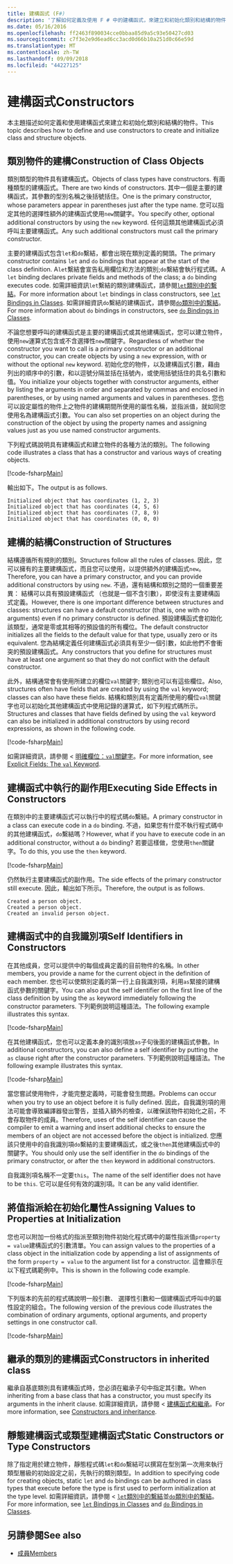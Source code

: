 ```yaml
---
title: 建構函式 (F#)
description: '了解如何定義及使用 F # 中的建構函式，來建立和初始化類別和結構的物件。'
ms.date: 05/16/2016
ms.openlocfilehash: ff2463f890034cce0bbaa85d9a5c93e50427cd03
ms.sourcegitcommit: c7f3e2e9d6ead6cc3acd0d66b10a251d0c66e59d
ms.translationtype: MT
ms.contentlocale: zh-TW
ms.lasthandoff: 09/09/2018
ms.locfileid: "44227125"
---
```

# <a name="constructors"></a><span data-ttu-id="2b19d-103">建構函式</span><span class="sxs-lookup"><span data-stu-id="2b19d-103">Constructors</span></span>

<span data-ttu-id="2b19d-104">本主題描述如何定義和使用建構函式來建立和初始化類別和結構的物件。</span><span class="sxs-lookup"><span data-stu-id="2b19d-104">This topic describes how to define and use constructors to create and initialize class and structure objects.</span></span>

## <a name="construction-of-class-objects"></a><span data-ttu-id="2b19d-105">類別物件的建構</span><span class="sxs-lookup"><span data-stu-id="2b19d-105">Construction of Class Objects</span></span>

<span data-ttu-id="2b19d-106">類別類型的物件具有建構函式。</span><span class="sxs-lookup"><span data-stu-id="2b19d-106">Objects of class types have constructors.</span></span> <span data-ttu-id="2b19d-107">有兩種類型的建構函式。</span><span class="sxs-lookup"><span data-stu-id="2b19d-107">There are two kinds of constructors.</span></span> <span data-ttu-id="2b19d-108">其中一個是主要的建構函式，其參數的型別名稱之後括號括住。</span><span class="sxs-lookup"><span data-stu-id="2b19d-108">One is the primary constructor, whose parameters appear in parentheses just after the type name.</span></span> <span data-ttu-id="2b19d-109">您可以指定其他的選擇性額外的建構函式使用`new`關鍵字。</span><span class="sxs-lookup"><span data-stu-id="2b19d-109">You specify other, optional additional constructors by using the `new` keyword.</span></span> <span data-ttu-id="2b19d-110">任何這類其他建構函式必須呼叫主要建構函式。</span><span class="sxs-lookup"><span data-stu-id="2b19d-110">Any such additional constructors must call the primary constructor.</span></span>

<span data-ttu-id="2b19d-111">主要的建構函式包含`let`和`do`繫結，都會出現在類別定義的開頭。</span><span class="sxs-lookup"><span data-stu-id="2b19d-111">The primary constructor contains `let` and `do` bindings that appear at the start of the class definition.</span></span> <span data-ttu-id="2b19d-112">A`let`繫結會宣告私用欄位和方法的類別;`do`繫結會執行程式碼。</span><span class="sxs-lookup"><span data-stu-id="2b19d-112">A `let` binding declares private fields and methods of the class; a `do` binding executes code.</span></span> <span data-ttu-id="2b19d-113">如需詳細資訊`let`繫結的類別建構函式，請參閱[`let`類別中的繫結](let-bindings-in-classes.md)。</span><span class="sxs-lookup"><span data-stu-id="2b19d-113">For more information about `let` bindings in class constructors, see [`let` Bindings in Classes](let-bindings-in-classes.md).</span></span> <span data-ttu-id="2b19d-114">如需詳細資訊`do`繫結的建構函式，請參閱[`do`類別中的繫結](do-bindings-in-classes.md)。</span><span class="sxs-lookup"><span data-stu-id="2b19d-114">For more information about `do` bindings in constructors, see [`do` Bindings in Classes](do-bindings-in-classes.md).</span></span>

<span data-ttu-id="2b19d-115">不論您想要呼叫的建構函式是主要的建構函式或其他建構函式，您可以建立物件，使用`new`運算式包含或不含選擇性`new`關鍵字。</span><span class="sxs-lookup"><span data-stu-id="2b19d-115">Regardless of whether the constructor you want to call is a primary constructor or an additional constructor, you can create objects by using a `new` expression, with or without the optional `new` keyword.</span></span> <span data-ttu-id="2b19d-116">初始化您的物件，以及建構函式引數，藉由列出的順序中的引數，和以逗號分隔並括在括號內，或使用括號括住的具名引數和值。</span><span class="sxs-lookup"><span data-stu-id="2b19d-116">You initialize your objects together with constructor arguments, either by listing the arguments in order and separated by commas and enclosed in parentheses, or by using named arguments and values in parentheses.</span></span> <span data-ttu-id="2b19d-117">您也可以設定屬性的物件上之物件的建構期間所使用的屬性名稱，並指派值，就如同您使用名為建構函式引數。</span><span class="sxs-lookup"><span data-stu-id="2b19d-117">You can also set properties on an object during the construction of the object by using the property names and assigning values just as you use named constructor arguments.</span></span>

<span data-ttu-id="2b19d-118">下列程式碼說明具有建構函式和建立物件的各種方法的類別。</span><span class="sxs-lookup"><span data-stu-id="2b19d-118">The following code illustrates a class that has a constructor and various ways of creating objects.</span></span>

[!code-fsharp[Main](../../../../samples/snippets/fsharp/lang-ref-2/snippet3501.fs)]

<span data-ttu-id="2b19d-119">輸出如下。</span><span class="sxs-lookup"><span data-stu-id="2b19d-119">The output is as follows.</span></span>

```console
Initialized object that has coordinates (1, 2, 3)
Initialized object that has coordinates (4, 5, 6)
Initialized object that has coordinates (7, 8, 9)
Initialized object that has coordinates (0, 0, 0)
```

## <a name="construction-of-structures"></a><span data-ttu-id="2b19d-120">建構的結構</span><span class="sxs-lookup"><span data-stu-id="2b19d-120">Construction of Structures</span></span>

<span data-ttu-id="2b19d-121">結構遵循所有規則的類別。</span><span class="sxs-lookup"><span data-stu-id="2b19d-121">Structures follow all the rules of classes.</span></span> <span data-ttu-id="2b19d-122">因此，您可以擁有的主要建構函式，而且您可以使用，以提供額外的建構函式`new`。</span><span class="sxs-lookup"><span data-stu-id="2b19d-122">Therefore, you can have a primary constructor, and you can provide additional constructors by using `new`.</span></span> <span data-ttu-id="2b19d-123">不過，還有結構和類別之間的一個重要差異： 結構可以具有預設建構函式 （也就是一個不含引數），即使沒有主要建構函式定義。</span><span class="sxs-lookup"><span data-stu-id="2b19d-123">However, there is one important difference between structures and classes: structures can have a default constructor (that is, one with no arguments) even if no primary constructor is defined.</span></span> <span data-ttu-id="2b19d-124">預設建構函式會初始化該類型，通常是零或其相等的預設值的所有欄位。</span><span class="sxs-lookup"><span data-stu-id="2b19d-124">The default constructor initializes all the fields to the default value for that type, usually zero or its equivalent.</span></span> <span data-ttu-id="2b19d-125">您為結構定義任何建構函式必須具有至少一個引數，如此他們不會衝突的預設建構函式。</span><span class="sxs-lookup"><span data-stu-id="2b19d-125">Any constructors that you define for structures must have at least one argument so that they do not conflict with the default constructor.</span></span>

<span data-ttu-id="2b19d-126">此外，結構通常會有使用所建立的欄位`val`關鍵字; 類別也可以有這些欄位。</span><span class="sxs-lookup"><span data-stu-id="2b19d-126">Also, structures often have fields that are created by using the `val` keyword; classes can also have these fields.</span></span> <span data-ttu-id="2b19d-127">結構和類別具有定義所使用的欄位`val`關鍵字也可以初始化其他建構函式中使用記錄的運算式，如下列程式碼所示。</span><span class="sxs-lookup"><span data-stu-id="2b19d-127">Structures and classes that have fields defined by using the `val` keyword can also be initialized in additional constructors by using record expressions, as shown in the following code.</span></span>

[!code-fsharp[Main](../../../../samples/snippets/fsharp/lang-ref-2/snippet3502.fs)]

<span data-ttu-id="2b19d-128">如需詳細資訊，請參閱 <<c0> [ 明確欄位：`val`關鍵字](explicit-fields-the-val-keyword.md)。</span><span class="sxs-lookup"><span data-stu-id="2b19d-128">For more information, see [Explicit Fields: The `val` Keyword](explicit-fields-the-val-keyword.md).</span></span>

## <a name="executing-side-effects-in-constructors"></a><span data-ttu-id="2b19d-129">建構函式中執行的副作用</span><span class="sxs-lookup"><span data-stu-id="2b19d-129">Executing Side Effects in Constructors</span></span>

<span data-ttu-id="2b19d-130">在類別中的主要建構函式可以執行中的程式碼`do`繫結。</span><span class="sxs-lookup"><span data-stu-id="2b19d-130">A primary constructor in a class can execute code in a `do` binding.</span></span> <span data-ttu-id="2b19d-131">不過，如果您有什麼不執行程式碼中的其他建構函式，`do`繫結嗎？</span><span class="sxs-lookup"><span data-stu-id="2b19d-131">However, what if you have to execute code in an additional constructor, without a `do` binding?</span></span> <span data-ttu-id="2b19d-132">若要這樣做，您使用`then`關鍵字。</span><span class="sxs-lookup"><span data-stu-id="2b19d-132">To do this, you use the `then` keyword.</span></span>

[!code-fsharp[Main](../../../../samples/snippets/fsharp/lang-ref-2/snippet3503.fs)]

<span data-ttu-id="2b19d-133">仍然執行主要建構函式的副作用。</span><span class="sxs-lookup"><span data-stu-id="2b19d-133">The side effects of the primary constructor still execute.</span></span> <span data-ttu-id="2b19d-134">因此，輸出如下所示。</span><span class="sxs-lookup"><span data-stu-id="2b19d-134">Therefore, the output is as follows.</span></span>

```console
Created a person object.
Created a person object.
Created an invalid person object.
```

## <a name="self-identifiers-in-constructors"></a><span data-ttu-id="2b19d-135">建構函式中的自我識別項</span><span class="sxs-lookup"><span data-stu-id="2b19d-135">Self Identifiers in Constructors</span></span>

<span data-ttu-id="2b19d-136">在其他成員，您可以提供中的每個成員定義的目前物件的名稱。</span><span class="sxs-lookup"><span data-stu-id="2b19d-136">In other members, you provide a name for the current object in the definition of each member.</span></span> <span data-ttu-id="2b19d-137">您也可以使類別定義的第一行上自我識別項，利用`as`緊接的建構函式參數的關鍵字。</span><span class="sxs-lookup"><span data-stu-id="2b19d-137">You can also put the self identifier on the first line of the class definition by using the `as` keyword immediately following the constructor parameters.</span></span> <span data-ttu-id="2b19d-138">下列範例說明這種語法。</span><span class="sxs-lookup"><span data-stu-id="2b19d-138">The following example illustrates this syntax.</span></span>

[!code-fsharp[Main](../../../../samples/snippets/fsharp/lang-ref-2/snippet3504.fs)]

<span data-ttu-id="2b19d-139">在其他建構函式，您也可以定義本身的識別項放`as`子句後面的建構函式參數。</span><span class="sxs-lookup"><span data-stu-id="2b19d-139">In additional constructors, you can also define a self identifier by putting the `as` clause right after the constructor parameters.</span></span> <span data-ttu-id="2b19d-140">下列範例說明這種語法。</span><span class="sxs-lookup"><span data-stu-id="2b19d-140">The following example illustrates this syntax.</span></span>

[!code-fsharp[Main](../../../../samples/snippets/fsharp/lang-ref-2/snippet3505.fs)]

<span data-ttu-id="2b19d-141">當您嘗試使用物件，才能完整定義時，可能會發生問題。</span><span class="sxs-lookup"><span data-stu-id="2b19d-141">Problems can occur when you try to use an object before it is fully defined.</span></span> <span data-ttu-id="2b19d-142">因此，自我識別項的用法可能會導致編譯器發出警告，並插入額外的檢查，以確保該物件初始化之前，不會存取物件的成員。</span><span class="sxs-lookup"><span data-stu-id="2b19d-142">Therefore, uses of the self identifier can cause the compiler to emit a warning and insert additional checks to ensure the members of an object are not accessed before the object is initialized.</span></span> <span data-ttu-id="2b19d-143">您應該只使用中的自我識別項`do`繫結的主要建構函式，或之後`then`其他建構函式中的關鍵字。</span><span class="sxs-lookup"><span data-stu-id="2b19d-143">You should only use the self identifier in the `do` bindings of the primary constructor, or after the `then` keyword in additional constructors.</span></span>

<span data-ttu-id="2b19d-144">自我識別項名稱不一定要`this`。</span><span class="sxs-lookup"><span data-stu-id="2b19d-144">The name of the self identifier does not have to be `this`.</span></span> <span data-ttu-id="2b19d-145">它可以是任何有效的識別項。</span><span class="sxs-lookup"><span data-stu-id="2b19d-145">It can be any valid identifier.</span></span>

## <a name="assigning-values-to-properties-at-initialization"></a><span data-ttu-id="2b19d-146">將值指派給在初始化屬性</span><span class="sxs-lookup"><span data-stu-id="2b19d-146">Assigning Values to Properties at Initialization</span></span>

<span data-ttu-id="2b19d-147">您也可以附加一份格式的指派至類別物件初始化程式碼中的屬性指派值`property = value`建構函式的引數清單。</span><span class="sxs-lookup"><span data-stu-id="2b19d-147">You can assign values to the properties of a class object in the initialization code by appending a list of assignments of the form `property = value` to the argument list for a constructor.</span></span> <span data-ttu-id="2b19d-148">這會顯示在以下程式碼範例中。</span><span class="sxs-lookup"><span data-stu-id="2b19d-148">This is shown in the following code example.</span></span>

[!code-fsharp[Main](../../../../samples/snippets/fsharp/lang-ref-2/snippet3506.fs)]

<span data-ttu-id="2b19d-149">下列版本的先前的程式碼說明一般引數、 選擇性引數和一個建構函式呼叫中的屬性設定的組合。</span><span class="sxs-lookup"><span data-stu-id="2b19d-149">The following version of the previous code illustrates the combination of ordinary arguments, optional arguments, and property settings in one constructor call.</span></span>

[!code-fsharp[Main](../../../../samples/snippets/fsharp/lang-ref-2/snippet3507.fs)]

## <a name="constructors-in-inherited-class"></a><span data-ttu-id="2b19d-150">繼承的類別的建構函式</span><span class="sxs-lookup"><span data-stu-id="2b19d-150">Constructors in inherited class</span></span>

<span data-ttu-id="2b19d-151">繼承自基底類別具有建構函式時，您必須在繼承子句中指定其引數。</span><span class="sxs-lookup"><span data-stu-id="2b19d-151">When inheriting from a base class that has a constructor, you must specify its arguments in the inherit clause.</span></span> <span data-ttu-id="2b19d-152">如需詳細資訊，請參閱 <<c0> [ 建構函式和繼承](../inheritance.md#constructors-and-inheritance)。</span><span class="sxs-lookup"><span data-stu-id="2b19d-152">For more information, see [Constructors and inheritance](../inheritance.md#constructors-and-inheritance).</span></span>

## <a name="static-constructors-or-type-constructors"></a><span data-ttu-id="2b19d-153">靜態建構函式或類型建構函式</span><span class="sxs-lookup"><span data-stu-id="2b19d-153">Static Constructors or Type Constructors</span></span>

<span data-ttu-id="2b19d-154">除了指定用於建立物件，靜態程式碼`let`和`do`繫結可以撰寫在型別第一次用來執行類型層級的初始設定之前，先執行的類別類型。</span><span class="sxs-lookup"><span data-stu-id="2b19d-154">In addition to specifying code for creating objects, static `let` and `do` bindings can be authored in class types that execute before the type is first used to perform initialization at the type level.</span></span> <span data-ttu-id="2b19d-155">如需詳細資訊，請參閱 < [ `let`類別中的繫結](let-bindings-in-classes.md)並[`do`類別中的繫結](do-bindings-in-classes.md)。</span><span class="sxs-lookup"><span data-stu-id="2b19d-155">For more information, see [`let` Bindings in Classes](let-bindings-in-classes.md) and [`do` Bindings in Classes](do-bindings-in-classes.md).</span></span>

## <a name="see-also"></a><span data-ttu-id="2b19d-156">另請參閱</span><span class="sxs-lookup"><span data-stu-id="2b19d-156">See also</span></span>

- [<span data-ttu-id="2b19d-157">成員</span><span class="sxs-lookup"><span data-stu-id="2b19d-157">Members</span></span>](index.md)
